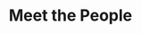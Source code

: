 ---
layout: people
title: Meet the People
name: "Cinlong Huang"
position: "Research Assistant"
current: true
headshot: "cinlong.jpeg"
twitter: ""
bio: "I am currently a research assistant working in the Qiu Lab. I received my Bachelor's degree in Molecular and Cell 
    Biology at UC Berkeley. There, I performed research on in-vivo visualizations of ocular lymphatics in murine 
    models and molecular mechanisms behind vessel formation. I also worked at the Los Alamos National Lab to develop 
    a neuromuscular junction model using iPSCs. I'm interested in morphogenesis and learning how to leverage machine 
    learning and multi-omic approaches. Outside of the lab, I enjoy drawing and listening to a broad spectrum of music."
---
